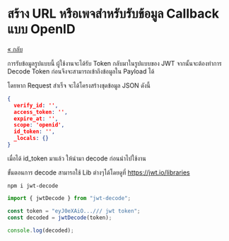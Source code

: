 # สร้าง URL หรือเพจสำหรับรับข้อมูล Callback แบบ OpenID


[« กลับ](_3_callbackUri.md)

การรับข้อมูลรูปแบบนี้ ผู้ใช้งานจะได้รับ Token กลับมาในรูปแบบของ JWT จากนั้นจะต้องทำการ Decode Token ก่อนจึงจะสามารถเข้าถึงข้อมูลใน Payload ได้


โดยหาก Request สำเร็จ จะได้โครงสร้างชุดข้อมูล JSON ดังนี้

```json
{
  verify_id: '',
  access_token: '',
  expire_at: '',
  scope: 'openid',
  id_token: '',
  _locals: {}
}
```


เมื่อได้ id_token มาแล้ว ให้นำมา decode ก่อนนำไปใช้งาน

ขั้นตอนการ decode สามารถใช้ Lib ต่างๆได้โดยดูที่ https://jwt.io/libraries

```
npm i jwt-decode
```

```javascript
import { jwtDecode } from "jwt-decode";

const token = "eyJ0eXAiO.../// jwt token";
const decoded = jwtDecode(token);

console.log(decoded);
```